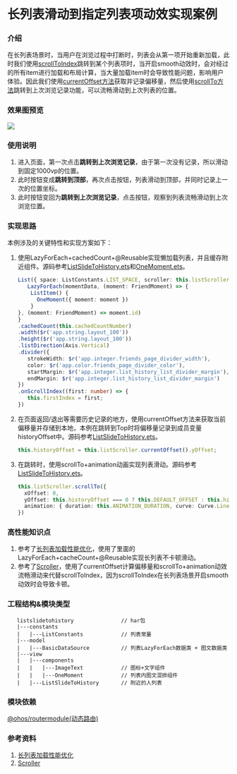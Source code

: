 # 长列表滑动到指定列表项动效实现案例

### 介绍

在长列表场景时，当用户在浏览过程中打断时，列表会从第一项开始重新加载，此时我们使用[scrollToIndex](https://developer.huawei.com/consumer/cn/doc/harmonyos-references/ts-container-scroll-0000001821000913#ZH-CN_TOPIC_0000001821000913__scrolltoindex)跳转到某个列表项时，当开启smooth动效时，会对经过的所有item进行加载和布局计算，当大量加载item时会导致性能问题，影响用户体验。因此我们使用[currentOffset方法](https://developer.huawei.com/consumer/cn/doc/harmonyos-references/ts-container-scroll-0000001821000913#ZH-CN_TOPIC_0000001821000913__currentoffset)获取并记录偏移量，然后使用[scrollTo方法](https://developer.huawei.com/consumer/cn/doc/harmonyos-references/ts-container-scroll-0000001821000913#ZH-CN_TOPIC_0000001821000913__scrollto)跳转到上次浏览记录功能，可以流畅滑动到上次列表的位置。

### 效果图预览

![](../../product/entry/src/main/resources/base/media/list_slide_to_history.gif)

### 使用说明

1. 进入页面，第一次点击**跳转到上次浏览记录**，由于第一次没有记录，所以滑动到固定1000vp的位置。
2. 此时按钮变成**跳转到顶部**，再次点击按钮，列表滑动到顶部，并同时记录上一次的位置坐标。
3. 此时按钮变回为**跳转到上次浏览记录**，点击按钮，观察到列表流畅滑动到上次浏览位置。

### 实现思路

本例涉及的关键特性和实现方案如下：

1. 使用LazyForEach+cachedCount+@Reusable实现懒加载列表，并且缓存附近组件。源码参考[ListSlideToHistory.ets](./src/main/ets/view/ListSlideToHistory.ets)和[OneMoment.ets](./src/main/ets/view/components/OneMoment.ets)。

   ```typescript
   List({ space: ListConstants.LIST_SPACE, scroller: this.listScroller }) {
      LazyForEach(momentData, (moment: FriendMoment) => {
       ListItem() {
         OneMoment({ moment: moment })
       }
   }, (moment: FriendMoment) => moment.id)
   }
   .cachedCount(this.cachedCountNumber)
   .width($r('app.string.layout_100'))
   .height($r('app.string.layout_100'))
   .listDirection(Axis.Vertical)
   .divider({
      strokeWidth: $r('app.integer.friends_page_divider_width'),
      color: $r('app.color.friends_page_divider_color'),
      startMargin: $r('app.integer.list_history_list_divider_margin'),
      endMargin: $r('app.integer.list_history_list_divider_margin')
   })
   .onScrollIndex((first: number) => {
      this.firstIndex = first;
   })
   ```
2. 在页面返回/退出等需要历史记录的地方，使用currentOffset方法来获取当前偏移量并存储到本地，本例在跳转到Top时将偏移量记录到成员变量historyOffset中。源码参考[ListSlideToHistory.ets](./src/main/ets/view/ListSlideToHistory.ets)。

   ```typescript
   this.historyOffset = this.listScroller.currentOffset().yOffset;
   ```

3. 在跳转时，使用scrollTo+animation动画实现列表滑动。源码参考[ListSlideToHistory.ets](./src/main/ets/view/ListSlideToHistory.ets)。

   ```typescript
   this.listScroller.scrollTo({
     xOffset: 0,
     yOffset: this.historyOffset === 0 ? this.DEFAULT_OFFSET : this.historyOffset,
     animation: { duration: this.ANIMATION_DURATION, curve: Curve.LinearOutSlowIn }
   })
   ```

### 高性能知识点

1. 参考了[长列表加载性能优化](https://developer.huawei.com/consumer/cn/doc/harmonyos-guides/best-practices-long-list-0000001728333749#section5720231172219)，使用了里面的LazyForEach+cacheCount+@Reusable实现长列表不卡顿滑动。
2. 参考了[Scroller](https://developer.huawei.com/consumer/cn/doc/harmonyos-references/ts-container-scroll-0000001821000913#ZH-CN_TOPIC_0000001821000913__scroller)，使用了currentOffset计算偏移量和scrollTo+animation动效流畅滑动来代替scrollToIndex，因为scrollToIndex在长列表场景开启smooth动效时会导致卡顿。

### 工程结构&模块类型

```
   listslidetohistory               // har包
   |---constants                    
   |   |---ListConstants            // 列表常量
   |---model                        
   |   |---BasicDataSource          // 列表LazyForEach数据类 + 图文数据类
   |---view             
   |   |---components            
   |   |   |---ImageText            // 图标+文字组件
   |   |   |---OneMoment            // 列表内图文混排组件
   |   |---ListSlideToHistory       // 附近的人列表
```

### 模块依赖

[@ohos/routermodule(动态路由)](../../feature/routermodule)

### 参考资料

1. [长列表加载性能优化](https://developer.huawei.com/consumer/cn/doc/harmonyos-guides/best-practices-long-list-0000001728333749#section5720231172219)
2. [Scroller](https://developer.huawei.com/consumer/cn/doc/harmonyos-references/ts-container-scroll-0000001821000913#ZH-CN_TOPIC_0000001821000913__scroller)
